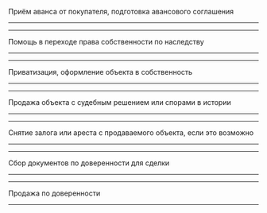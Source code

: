Приём аванса от&nbsp;покупателя, подготовка авансового соглашения

---



---

Помощь в&nbsp;переходе права собственности по&nbsp;наследству

---



---

Приватизация, оформление объекта в&nbsp;собственность

---



---

Продажа объекта с&nbsp;судебным решением или&nbsp;спорами в&nbsp;истории

---



---

Снятие залога или&nbsp;ареста с&nbsp;продаваемого объекта, если&nbsp;это&nbsp;возможно

---



---

Сбор документов по&nbsp;доверенности для&nbsp;сделки

---



---

Продажа по&nbsp;доверенности

---
